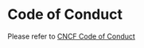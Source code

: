 # Code of Conduct

Please refer to [CNCF Code of Conduct](https://github.com/cncf/foundation/blob/master/code-of-conduct.md)
